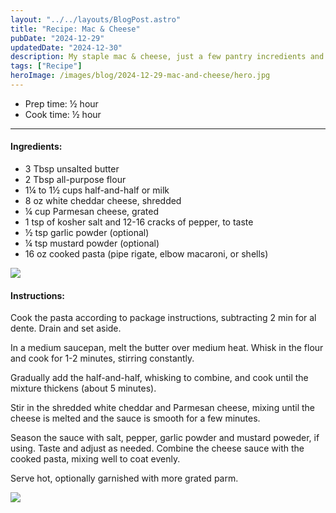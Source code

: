 ```yaml
---
layout: "../../layouts/BlogPost.astro"
title: "Recipe: Mac & Cheese"
pubDate: "2024-12-29"
updatedDate: "2024-12-30"
description: My staple mac & cheese, just a few pantry incredients and a lot of comfort.
tags: ["Recipe"]
heroImage: /images/blog/2024-12-29-mac-and-cheese/hero.jpg
---
```


<ul class="recipe-meta">
    <li>Prep time: ½ hour</li>
    <li>Cook time: ½ hour</li>
</ul>

---

#### Ingredients:

- 3 Tbsp unsalted butter
- 2 Tbsp all-purpose flour
- 1¼ to 1½ cups half-and-half or milk
- 8 oz white cheddar cheese, shredded
- ¼ cup Parmesan cheese, grated
- 1 tsp of kosher salt and 12-16 cracks of pepper, to taste
- ½ tsp garlic powder (optional)
- ¼ tsp mustard powder (optional)
- 16 oz cooked pasta (pipe rigate, elbow macaroni, or shells)

![](/images/blog/2024-12-29-mac-and-cheese/prep.jpg)

#### Instructions:

Cook the pasta according to package instructions, subtracting 2 min for al dente. Drain and set aside.

In a medium saucepan, melt the butter over medium heat. Whisk in the flour and cook for 1-2 minutes, stirring constantly.

Gradually add the half-and-half, whisking to combine, and cook until the mixture thickens (about 5 minutes).

Stir in the shredded white cheddar and Parmesan cheese, mixing until the cheese is melted and the sauce is smooth for a few minutes.

Season the sauce with salt, pepper, garlic powder and mustard poweder, if using. Taste and adjust as needed. Combine the cheese sauce with the cooked pasta, mixing well to coat evenly.

Serve hot, optionally garnished with more grated parm.

![](/images/blog/2024-12-29-mac-and-cheese/mac-final.jpg)
